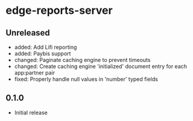 # edge-reports-server

## Unreleased

- added: Add Lifi reporting
- added: Paybis support
- changed: Paginate caching engine to prevent timeouts
- changed: Create caching engine 'initialized' document entry for each app:partner pair
- fixed: Properly handle null values in 'number' typed fields

## 0.1.0

- Initial release
